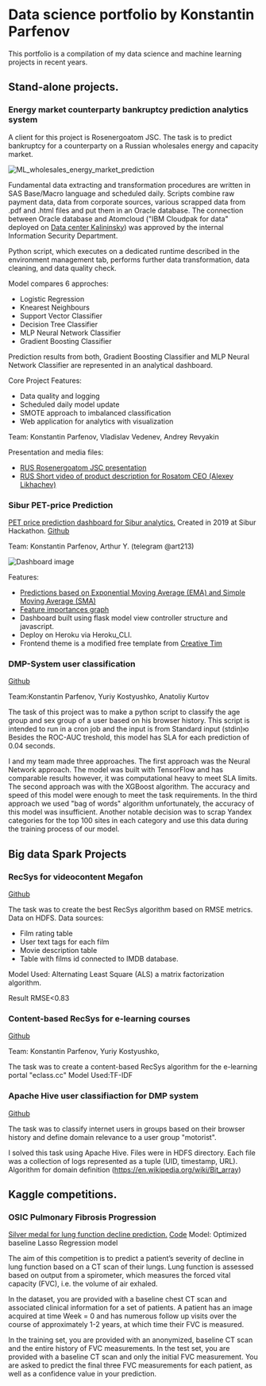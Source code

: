 # Data science portfolio by Konstantin Parfenov

This portfolio is a compilation of my data science and machine learning projects in recent years.

## Stand-alone projects.
### Energy market counterparty bankruptcy prediction analytics system 
A client for this project is Rosenergoatom JSC. The task is to predict bankruptcy for a counterparty on a Russian wholesales energy and capacity market. 

![ML_wholesales_energy_market_prediction](https://user-images.githubusercontent.com/6107160/123590996-25236200-d7f4-11eb-9edb-fb3d6d3800fe.gif)

Fundamental data extracting and transformation procedures are written in SAS Base/Macro language and scheduled daily. Scripts combine raw payment data, data from corporate sources, various scrapped data from .pdf and .html files and put them in an Oracle database. The connection between Oracle database and Atomcloud ("IBM Cloudpak for data" deployed on [Data center Kalininsky](https://www.rosenergoatom.ru/stations_projects/opornyy-tsod/)) was approved by the internal Information Security Department.

Python script, which executes on a dedicated runtime described in the environment management tab, performs further data transformation, data cleaning, and data quality check. 

Model compares 6 approches:
* Logistic Regression
* Knearest Neighbours
* Support Vector Classifier
* Decision Tree Classifier
* MLP Neural Network Classifier
* Gradient Boosting Classifier

Prediction results from both, Gradient Boosting Classifier and MLP Neural Network Classifier are represented in an analytical dashboard. 

Core Project Features:
* Data quality and logging
* Scheduled daily model update
* SMOTE approach to imbalanced classification
* Web application for analytics with visualization

Team: Konstantin Parfenov, Vladislav Vedenev, Andrey Revyakin

Presentation and media files:
* [RUS Rosenergoatom JSC presentation](https://github.com/Konstantin-Parfenov/Konstantin-Parfenov.github.io/files/6722061/_._.pptx)
* [RUS Short video of product description for Rosatom CEO (Alexey Likhachev)](https://user-images.githubusercontent.com/6107160/123541038-e5547000-d74a-11eb-9464-9e36329f4a12.mp4)

### Sibur PET-price Prediction
[PET price prediction dashboard for Sibur analytics.](https://siburdashboard.herokuapp.com/#)  Created in 2019 at Sibur Hackathon. 
[Github](https://github.com/Konstantin-Parfenov/Sibur_dashboard)

Team: Konstantin Parfenov, Arthur Y. (telegram @art213)

![Dashboard image](https://user-images.githubusercontent.com/6107160/123554092-266a7580-d787-11eb-9ede-6b09d4d6df0a.jpg)

Features:
* [Predictions based on Exponential Moving Average (EMA) and Simple Moving Average (SMA)](https://siburdashboard.herokuapp.com/forecast_chart/EMA)
* [Feature importances graph](https://siburdashboard.herokuapp.com/forecast_pie)
* Dashboard built using flask model view controller structure and javascript.
* Deploy on Heroku via Heroku_CLI.
* Frontend theme is a modified free template from [Creative Tim](https://www.creative-tim.com/)

### DMP-System user classification
[Github](https://github.com/Konstantin-Parfenov/DMP_sys_prediction)

Team:Konstantin Parfenov, Yuriy Kostyushko, Anatoliy Kurtov

The task of this project was to make a python script to classify the age group and sex group of a user based on his browser history. This script is intended to run in a cron job and the input is from Standard input (stdin)ю
Besides the ROC-AUC treshold, this model has SLA for each prediction of 0.04 seconds.

I and my team made three approaches. The first approach was the Neural Network approach. The model was built with TensorFlow and has comparable results however, it was computational heavy to meet SLA limits. The second approach was with the XGBoost algorithm. The accuracy and speed of this model were enough to meet the task requirements. In the third approach we used "bag of words" algorithm unfortunately, the accuracy of this model was insufficient. Another notable decision was to scrap Yandex categories for the top 100 sites in each category and use this data during the training process of our model. 

## Big data Spark Projects

### RecSys for videocontent Megafon

[Github](https://github.com/Konstantin-Parfenov/RMSE_rec_sys/blob/main/Rec_sys.ipynb)

The task was to create the best RecSys algorithm based on RMSE metrics. 
Data on HDFS.
Data sources:
* Film rating table
* User text tags for each film
* Movie description table
* Table with films id connected to IMDB database.

Model Used: Alternating Least Square (ALS) a matrix factorization algorithm.

Result RMSE<0.83

### Content-based RecSys for e-learning courses 
[Github](https://github.com/Konstantin-Parfenov/e_learning_recsys)

Team: Konstantin Parfenov, Yuriy Kostyushko, 

The task was to create a content-based RecSys algorithm for the e-learning portal "eclass.cc" 
Model Used:TF-IDF 

### Apache Hive user classifiaction for DMP system
[Github](https://github.com/Konstantin-Parfenov/Apach_Hive_user_classifiaction)

The task was to classify internet users in groups based on their browser history and define domain relevance to a user group "motorist". 

I solved this task using Apache Hive. Files were in HDFS directory. Each file was a collection of logs represented as a tuple (UID, timestamp, URL).
Algorithm for domain definition (https://en.wikipedia.org/wiki/Bit_array)



## Kaggle competitions.
### OSIC Pulmonary Fibrosis Progression
[Silver medal for lung function decline prediction.](https://www.kaggle.com/c/osic-pulmonary-fibrosis-progression/leaderboard)
[Code](https://www.kaggle.com/konstantinparfenov/lasso-baseline?scriptVersionId=38441312)
Model: Optimized baseline Lasso Regression model

The aim of this competition is to predict a patient’s severity of decline in lung function based on a CT scan of their lungs. Lung function is assessed based on output from a spirometer, which measures the forced vital capacity (FVC), i.e. the volume of air exhaled.

In the dataset, you are provided with a baseline chest CT scan and associated clinical information for a set of patients. A patient has an image acquired at time Week = 0 and has numerous follow up visits over the course of approximately 1-2 years, at which time their FVC is measured.

In the training set, you are provided with an anonymized, baseline CT scan and the entire history of FVC measurements.
In the test set, you are provided with a baseline CT scan and only the initial FVC measurement. You are asked to predict the final three FVC measurements for each patient, as well as a confidence value in your prediction.








